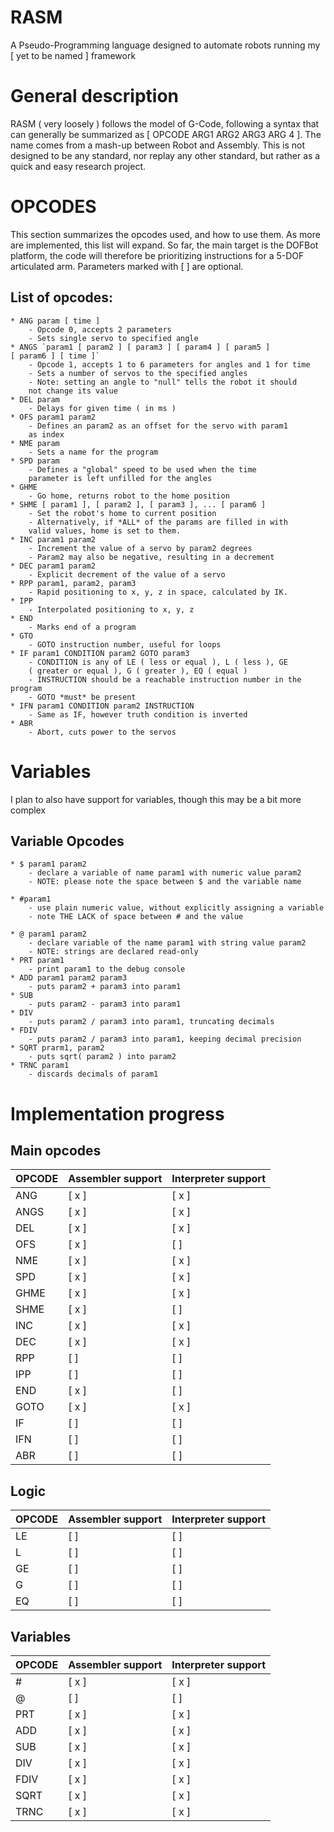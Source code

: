 # RASM
A Pseudo-Programming language designed to automate robots running my [ yet to be named ] framework

# General description
RASM ( very loosely ) follows the model of G-Code, following a syntax that can generally be summarized as [ OPCODE ARG1 ARG2 ARG3 ARG 4 ]. The name comes from a mash-up between Robot and Assembly. This is not designed to be any standard, nor replay any other standard, but rather as a quick and easy research project.

# OPCODES
 This section summarizes the opcodes used, and how to use them. As more are implemented, this list will expand. So far, the main target is the DOFBot platform, the code will therefore be prioritizing instructions for a 5-DOF articulated arm.
 Parameters marked with [ ] are optional.
## List of opcodes:
    * ANG param [ time ]
        - Opcode 0, accepts 2 parameters
        - Sets single servo to specified angle
    * ANGS `param1 [ param2 ] [ param3 ] [ param4 ] [ param5 ] 
    [ param6 ] [ time ]`
        - Opcode 1, accepts 1 to 6 parameters for angles and 1 for time
        - Sets a number of servos to the specified angles
        - Note: setting an angle to "null" tells the robot it should
        not change its value
    * DEL param
        - Delays for given time ( in ms )
    * OFS param1 param2
        - Defines an param2 as an offset for the servo with param1 
        as index
    * NME param
        - Sets a name for the program
    * SPD param
        - Defines a "global" speed to be used when the time
        parameter is left unfilled for the angles
    * GHME
        - Go home, returns robot to the home position
    * SHME [ param1 ], [ param2 ], [ param3 ], ... [ param6 ]
        - Set the robot's home to current position
        - Alternatively, if *ALL* of the params are filled in with
        valid values, home is set to them.
    * INC param1 param2
        - Increment the value of a servo by param2 degrees
        - Param2 may also be negative, resulting in a decrement
    * DEC param1 param2
        - Explicit decrement of the value of a servo
    * RPP param1, param2, param3
        - Rapid positioning to x, y, z in space, calculated by IK.
    * IPP
        - Interpolated positioning to x, y, z
    * END
        - Marks end of a program
    * GTO
        - GOTO instruction number, useful for loops
    * IF param1 CONDITION param2 GOTO param3
        - CONDITION is any of LE ( less or equal ), L ( less ), GE 
        ( greater or equal ), G ( greater ), EQ ( equal )
        - INSTRUCTION should be a reachable instruction number in the program
        - GOTO *must* be present
    * IFN param1 CONDITION param2 INSTRUCTION
        - Same as IF, however truth condition is inverted
    * ABR
        - Abort, cuts power to the servos

# Variables
I plan to also have support for variables, though this may be a bit more complex
## Variable Opcodes
    * $ param1 param2
        - declare a variable of name param1 with numeric value param2
        - NOTE: please note the space between $ and the variable name
    
    * #param1
        - use plain numeric value, without explicitly assigning a variable
        - note THE LACK of space between # and the value

    * @ param1 param2
        - declare variable of the name param1 with string value param2
        - NOTE: strings are declared read-only
    * PRT param1
        - print param1 to the debug console
    * ADD param1 param2 param3
        - puts param2 + param3 into param1
    * SUB
        - puts param2 - param3 into param1
    * DIV
        - puts param2 / param3 into param1, truncating decimals
    * FDIV
        - puts param2 / param3 into param1, keeping decimal precision
    * SQRT prarm1, param2
        - puts sqrt( param2 ) into param2
    * TRNC param1
        - discards decimals of param1

# Implementation progress
## Main opcodes

| OPCODE | Assembler support |   Interpreter support  |
|--------|-------------------|------------------------|
|ANG     |        [ x ]      |          [ x ]         |
|ANGS    |        [ x ]      |          [ x ]         |
|DEL     |        [ x ]      |          [ x ]         |
|OFS     |        [ x ]      |          [ ]           |
|NME     |        [ x ]      |          [ x ]         |
|SPD     |        [ x ]      |          [ x ]         |
|GHME    |        [ x ]      |          [ x ]         |
|SHME    |        [ x ]      |          [ ]           |
|INC     |        [ x ]      |          [ x ]         |
|DEC     |        [ x ]      |          [ x ]         |
|RPP     |        [ ]        |          [ ]           |
|IPP     |        [ ]        |          [ ]           |
|END     |        [ x ]      |          [ ]           |
|GOTO    |        [ x ]      |          [ x ]         |
|IF      |        [ ]        |          [ ]           |
|IFN     |        [ ]        |          [ ]           |
|ABR     |        [ ]        |          [ ]           |

## Logic

| OPCODE | Assembler support | Interpreter support |
|--------|-------------------|---------------------|
|LE      |        [ ]        |         [ ]         |
|L       |        [ ]        |         [ ]         |
|GE      |        [ ]        |         [ ]         |
|G       |        [ ]        |         [ ]         |
|EQ      |        [ ]        |         [ ]         |

## Variables
| OPCODE | Assembler support | Interpreter support |
|--------|-------------------|---------------------|
| #      |        [ x ]        |         [ x ]         |
| @      |        [ ]          |         [ ]           |
| PRT    |        [ x ]        |         [ x ]         |
| ADD    |        [ x ]        |         [ x ]         |
| SUB    |        [ x ]        |         [ x ]         |
| DIV    |        [ x ]        |         [ x ]         |
| FDIV   |        [ x ]        |         [ x ]         |
| SQRT   |        [ x ]        |         [ x ]         |
| TRNC   |        [ x ]        |         [ x ]         |